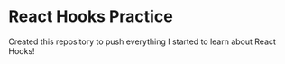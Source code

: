 # React Hooks Practice
Created this repository to push everything I started to learn about React Hooks!